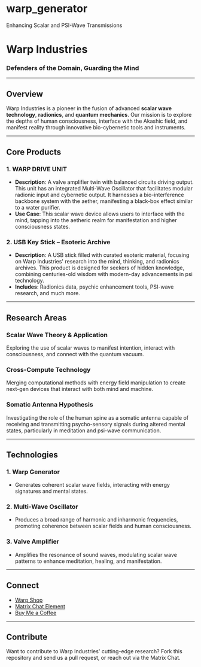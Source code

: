 # warp_generator
Enhancing Scalar and PSI-Wave Transmissions


# Warp Industries

### **Defenders of the Domain, Guarding the Mind**

---

## Overview
Warp Industries is a pioneer in the fusion of advanced **scalar wave technology**, **radionics**, and **quantum mechanics**. Our mission is to explore the depths of human consciousness, interface with the Akashic field, and manifest reality through innovative bio-cybernetic tools and instruments.

---

## Core Products

### 1. **WARP DRIVE UNIT**
- **Description**: A valve amplifier twin with balanced circuits driving output. This unit has an integrated Multi-Wave Oscillator that facilitates modular radionic input and cybernetic output. It harnesses a bio-interference backbone system with the aether, manifesting a black-box effect similar to a water purifier.
- **Use Case**: This scalar wave device allows users to interface with the mind, tapping into the aetheric realm for manifestation and higher consciousness states.

### 2. **USB Key Stick – Esoteric Archive**
- **Description**: A USB stick filled with curated esoteric material, focusing on Warp Industries' research into the mind, thinking, and radionics archives. This product is designed for seekers of hidden knowledge, combining centuries-old wisdom with modern-day advancements in psi technology.
- **Includes**: Radionics data, psychic enhancement tools, PSI-wave research, and much more.

---

## Research Areas

### **Scalar Wave Theory & Application**
Exploring the use of scalar waves to manifest intention, interact with consciousness, and connect with the quantum vacuum.

### **Cross-Compute Technology**
Merging computational methods with energy field manipulation to create next-gen devices that interact with both mind and machine.

### **Somatic Antenna Hypothesis**
Investigating the role of the human spine as a somatic antenna capable of receiving and transmitting psycho-sensory signals during altered mental states, particularly in meditation and psi-wave communication.

---

## Technologies

### 1. **Warp Generator**
- Generates coherent scalar wave fields, interacting with energy signatures and mental states.
  
### 2. **Multi-Wave Oscillator**
- Produces a broad range of harmonic and inharmonic frequencies, promoting coherence between scalar fields and human consciousness.

### 3. **Valve Amplifier**
- Amplifies the resonance of sound waves, modulating scalar wave patterns to enhance meditation, healing, and manifestation.

---

## Connect

- [Warp Shop](https://warp.company.site)
- [Matrix Chat Element](https://matrix.to/#/#warped:matrix.org)
- [Buy Me a Coffee](https://buymeacoffee.com/warpind)

---

## Contribute

Want to contribute to Warp Industries' cutting-edge research? Fork this repository and send us a pull request, or reach out via the Matrix Chat.

